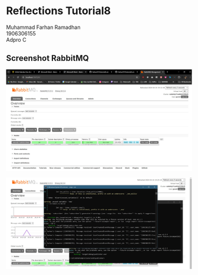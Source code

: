 # Reflections Tutorial8

Muhammad Farhan Ramadhan </br>
1906306155</br>
Adpro C

## Screenshot RabbitMQ

![Screenshot RabbitMQ](assets/images/ss1.jpg)

![Screenshot RabbitMQ-Sending and processing event](assets/images/ss2.jpg)

